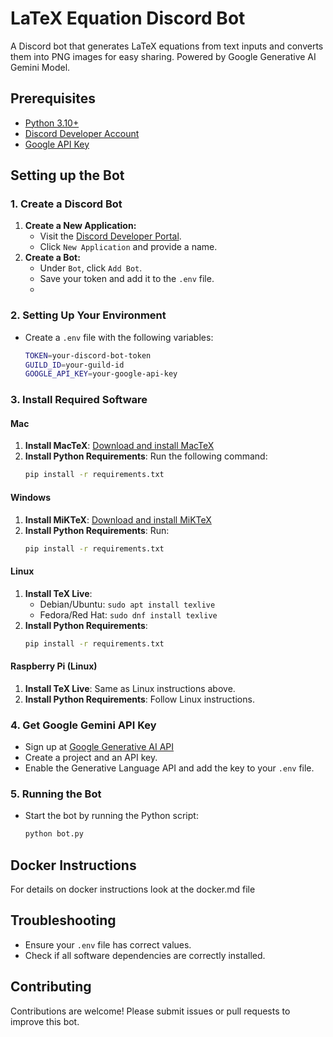 
# LaTeX Equation Discord Bot

A Discord bot that generates LaTeX equations from text inputs and converts them into PNG images for easy sharing. Powered by Google Generative AI Gemini Model.

## Prerequisites

- [Python 3.10+](https://www.python.org/downloads/)
- [Discord Developer Account](https://discord.com/developers/applications)
- [Google API Key](https://console.cloud.google.com/)

## Setting up the Bot

### 1. Create a Discord Bot

1. **Create a New Application:**
   - Visit the [Discord Developer Portal](https://discord.com/developers/applications).
   - Click `New Application` and provide a name.
2. **Create a Bot:**
   - Under `Bot`, click `Add Bot`.
   - Save your token and add it to the `.env` file.
   - 
### 2. Setting Up Your Environment

- Create a `.env` file with the following variables:
  ```bash
  TOKEN=your-discord-bot-token
  GUILD_ID=your-guild-id
  GOOGLE_API_KEY=your-google-api-key
  ```

### 3. Install Required Software

#### Mac

1. **Install MacTeX**: [Download and install MacTeX](https://tug.org/mactex/)
2. **Install Python Requirements**: Run the following command:
   ```bash
   pip install -r requirements.txt
   ```

#### Windows

1. **Install MiKTeX**: [Download and install MiKTeX](https://miktex.org/download)
2. **Install Python Requirements**: Run:
   ```bash
   pip install -r requirements.txt
   ```

#### Linux

1. **Install TeX Live**:
   - Debian/Ubuntu: `sudo apt install texlive`
   - Fedora/Red Hat: `sudo dnf install texlive`
2. **Install Python Requirements**:
   ```bash
   pip install -r requirements.txt
   ```

#### Raspberry Pi (Linux)

1. **Install TeX Live**: Same as Linux instructions above.
2. **Install Python Requirements**: Follow Linux instructions.

### 4. Get Google Gemini API Key

- Sign up at [Google Generative AI API](https://developers.generativeai.google/)
- Create a project and an API key.
- Enable the Generative Language API and add the key to your `.env` file.

### 5. Running the Bot

- Start the bot by running the Python script:
  ```bash
  python bot.py
  ```

## Docker Instructions
For details on docker instructions look at the docker.md file

## Troubleshooting

- Ensure your `.env` file has correct values.
- Check if all software dependencies are correctly installed.

## Contributing

Contributions are welcome! Please submit issues or pull requests to improve this bot.
